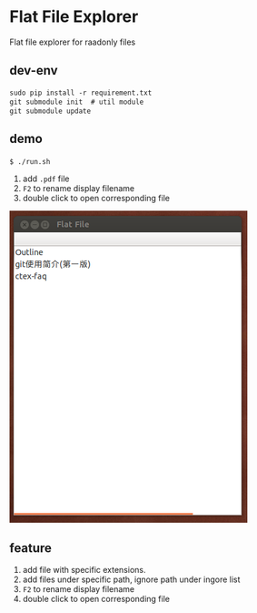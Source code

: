 Flat File Explorer
==================

Flat file explorer for raadonly files

dev-env
-------

```
sudo pip install -r requirement.txt
git submodule init  # util module
git submodule update
```

demo
----

`$ ./run.sh`

1. add `.pdf` file
2. `F2` to rename display filename
3. double click to open corresponding file

![deom](doc/home.png)

feature
-------

1. add file with specific extensions.
2. add files under specific path, ignore path under ingore list
3. `F2` to rename display filename
4. double click to open corresponding file
